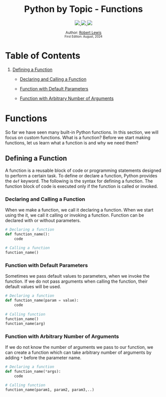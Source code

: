 <div align="center">
  <h1> Python by Topic - Functions</h1>
  <a class="header-badge" target="_blank" href="https://www.linkedin.com/in/robbylew/">
    <img src="https://img.shields.io/badge/LinkedIn-robbylew-blue?style=flat-square&logo=linkedin">
  </a>

  <a class="header-badge" target="_blank" href="https://twitter.com/roberthedev">
    <img src="https://img.shields.io/badge/Twitter-roberthedev-blue?style=flat-square&logo=X">
  </a>

<a class="header-badge" target="_blank" href="https://robertlewis.dev">
  <img src="https://img.shields.io/badge/Website-robertlewis.dev-blue?style=flat-square&logo=github">
</a>

<sub>Author:
<a href="https://www.linkedin.com/in/robbylew/" target="_blank">Robert Lewis</a><br>
<small> First Edition: August, 2024</small>
</sub>
</div>

# Table of Contents

1. [Defining a Function](#defining-a-function)

    - [Declaring and Calling a Function](#declaring-and-calling-a-function)

    - [Function with Default Parameters](#function-with-default-parameters)

    - [Function with Arbitrary Number of Arguments](#function-with-arbitrary-number-of-arguments)


# Functions

So far we have seen many built-in Python functions. In this section, we will focus on custom functions. What is a function? Before we start making functions, let us learn what a function is and why we need them?

## Defining a Function

A function is a reusable block of code or programming statements designed to perform a certain task. To define or declare a function, Python provides the `def` keyword. The following is the syntax for defining a function. The function block of code is executed only if the function is called or invoked.

### Declaring and Calling a Function

When we make a function, we call it declaring a function. When we start using the it, we call it calling or invoking a function. Function can be declared with or without parameters.

```python
# Declaring a function
def function_name():
    code
    
# Calling a function
function_name()
```

### Function with Default Parameters

Sometimes we pass default values to parameters, when we invoke the function. If we do not pass arguments when calling the function, their default values will be used.


```python
# Declaring a function
def function_name(param = value):
    code
        
# Calling function
function_name()
function_name(arg)
```

### Function with Arbitrary Number of Arguments

If we do not know the number of arguments we pass to our function, we can create a function which can take arbitrary number of arguments by adding `*` before the parameter name.

```python
# Declaring a function
def function_name(*args):
    code
    
# Calling function
function_name(param1, param2, param3,..)
```
